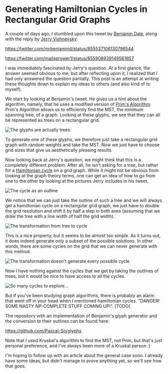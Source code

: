 # Generating Hamiltonian Cycles in Rectangular Grid Graphs

A couple of days ago, I stumbled upon this tweet by [Benjamin Dale](https://twitter.com/mrbenjamind), along with the reply by [Jerry Vishnevsky](https://twitter.com/mailsprower1):

https://twitter.com/mrbenjamind/status/855537106130796544

https://twitter.com/mailsprower1/status/855908939149561857

I was immediately fascinated by Jerry's question. At a first glance, the answer seemed obvious to me, but after reflecting upon it, I realized that I had only answered the question partially. This post is an attempt at writing these thoughts down to explain my ideas to others (and also kind of to myself).

We start by looking at Benjamin's tweet. He gives us a hint about the algorithm, namely, that he uses a modified version of [Prim's Algorithm](https://en.wikipedia.org/wiki/Prim%27s_algorithm). Prim's Algorithm allows us to efficiently find the MST, the minimum spanning tree, of a graph. Looking at these glyphs, we see that they can all be represented as trees on a rectangular grid.

![The glyphs are actually trees](path/to/image)

To generate one of these glyphs, we therefore just take a rectangular grid graph with random weights and take the MST. Now we just have to choose grid sizes that give us aesthetically pleasing results.

Now looking back at Jerry's question, we might think that this is a completely different problem. After all, he isn't asking for a tree, but rather for a [Hamiltonian cycle](http://mathworld.wolfram.com/HamiltonianCycle.html) on a grid graph. While it might not be obvious from looking at the graph theory terms, one can get an idea of how to go from one to the other by looking at the pictures Jerry includes in his tweet.

![The cycle as an outline](path/to/img)

We notice that we can just take the outline of such a tree and we will always get a hamiltonian cycle on a rectangular grid graph, we just have to double the grid resolution and shift it by half a step in both axes (assuming that we draw the tree with a line width of half the grid width).

![The transformation from tree to cycle]()

This is a nice property, but it seems to be almost too simple. As it turns out, it does indeed generate only a subset of the possible solutions. In other words, there are some cycles on the grid that we can never generate with this method.

![The transformation doesn't generate every possible cycle]()

Now I have nothing against the cycles that we get by taking the outlines of trees, but it would be nice to have access to all the cycles.

![So many cycles to explore...]()

But if you've been studying graph algorithms, there is probably an alarm that went off in your head when I mentioned hamiltonian cycles. "DANGER! SOME NASTY NP-COMPLETE STUFF COMING UP!". [TODO]



The repository with an implementation of Benjamin's glyph generator and the conversion to their outlines can be found here:

https://github.com/Pascal-So/glyphs

Note that I used Kruskal's algorithm to find the MST, not Prim, but that's just personal preference, and I've always been more of a Kruskal person :)

I'm hoping to follow up with an article about the general case soon. I already have some ideas, but didn't manage to prove anything yet, so we'll see how that goes.